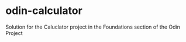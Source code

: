 # odin-calculator
Solution for the Caluclator project in the Foundations section of the Odin Project
